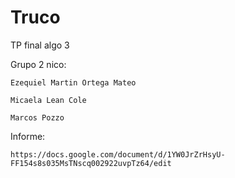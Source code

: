 # Truco
TP final algo 3

Grupo 2 nico:

	Ezequiel Martin Ortega Mateo 
	
	Micaela Lean Cole 
	
	Marcos Pozzo 
	
Informe:

	https://docs.google.com/document/d/1YW0JrZrHsyU-FF154s8s035MsTNscq002922uvpTz64/edit